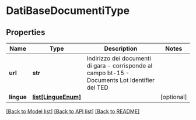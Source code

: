 # DatiBaseDocumentiType

## Properties
Name | Type | Description | Notes
------------ | ------------- | ------------- | -------------
**url** | **str** | Indirizzo dei documenti di gara - corrisponde al campo bt-15 - Documents Lot Identifier del TED | 
**lingue** | [**list[LingueEnum]**](LingueEnum.md) |  | [optional] 

[[Back to Model list]](../README.md#documentation-for-models) [[Back to API list]](../README.md#documentation-for-api-endpoints) [[Back to README]](../README.md)

